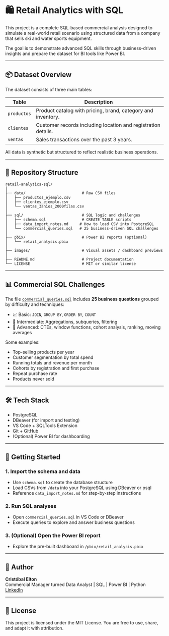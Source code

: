 # 🛍️ Retail Analytics with SQL

This project is a complete SQL-based commercial analysis designed to simulate a real-world retail scenario using structured data from a company that sells ski and water sports equipment.

The goal is to demonstrate advanced SQL skills through business-driven insights and prepare the dataset for BI tools like Power BI.

---

## 📦 Dataset Overview

The dataset consists of three main tables:

| Table     | Description                                |
|-----------|--------------------------------------------|
| `productos` | Product catalog with pricing, brand, category and inventory. |
| `clientes`  | Customer records including location and registration details. |
| `ventas`    | Sales transactions over the past 3 years. |

All data is synthetic but structured to reflect realistic business operations.

---

## 📁 Repository Structure

```
retail-analytics-sql/
│
├── data/                         # Raw CSV files
│   ├── productos_ejemplo.csv
│   ├── clientes_ejemplo.csv
│   └── ventas_3anios_2000filas.csv
│
├── sql/                          # SQL logic and challenges
│   ├── schema.sql                # CREATE TABLE scripts
│   ├── data_import_notes.md     # How to load CSV into PostgreSQL
│   └── commercial_queries.sql   # 25 business-driven SQL challenges
│
├── pbix/                         # Power BI reports (optional)
│   └── retail_analysis.pbix
│
├── images/                       # Visual assets / dashboard previews
│
├── README.md                     # Project documentation
└── LICENSE                       # MIT or similar license
```


---

## 📊 Commercial SQL Challenges

The file [`commercial_queries.sql`](sql/commercial_queries.sql) includes **25 business questions** grouped by difficulty and techniques:

- 📈 Basic: `JOIN`, `GROUP BY`, `ORDER BY`, `COUNT`
- 🧠 Intermediate: Aggregations, subqueries, filtering
- 🧮 Advanced: CTEs, window functions, cohort analysis, ranking, moving averages

Some examples:

- Top-selling products per year  
- Customer segmentation by total spend  
- Running totals and revenue per month  
- Cohorts by registration and first purchase  
- Repeat purchase rate  
- Products never sold  

---

## 🛠️ Tech Stack

- PostgreSQL
- DBeaver (for import and testing)
- VS Code + SQLTools Extension
- Git + GitHub
- (Optional) Power BI for dashboarding

---

## 🧪 Getting Started

### 1. Import the schema and data
- Use `schema.sql` to create the database structure
- Load CSVs from `/data` into your PostgreSQL using DBeaver or psql
- Reference `data_import_notes.md` for step-by-step instructions

### 2. Run SQL analyses
- Open `commercial_queries.sql` in VS Code or DBeaver
- Execute queries to explore and answer business questions

### 3. (Optional) Open the Power BI report
- Explore the pre-built dashboard in `/pbix/retail_analysis.pbix`

---

## 👤 Author

**Cristóbal Elton**  
Commercial Manager turned Data Analyst | SQL | Power BI | Python  
[LinkedIn](https://www.linkedin.com/in/cristobalelton/)  

---

## 📜 License

This project is licensed under the MIT License. You are free to use, share, and adapt it with attribution.

